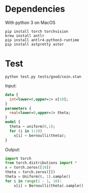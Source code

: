 # Dependencies

With python 3 on MacOS

```
pip install torch torchvision
brew install antlr
pip install antlr4-python3-runtime
pip install astpretty astor
```

# Test

```
python test.py tests/good/coin.stan
```

Input:
```stan
data {
  int<lower=0,upper=1> x[10];
}
parameters {
  real<lower=0,upper=1> theta;
}
model {
  theta ~ uniform(0,1);
  for (i in 1:10)
    x[i] ~ bernoulli(theta);
}
```

Output:
```python
import torch
from torch.distributions import *
x = torch.zeros([10])
theta = torch.zeros([])
theta = Uniform(0, 1).sample()
for i in range(1 - 1, 10):
    x[i] = Bernoulli(theta).sample()
```